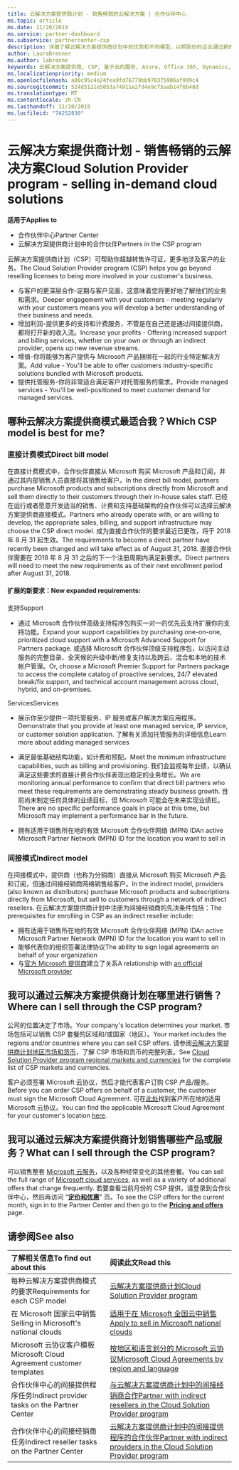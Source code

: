 ```yaml
---
title: 云解决方案提供商计划 - 销售畅销的云解决方案 | 合作伙伴中心
ms.topic: article
ms.date: 11/20/2019
ms.service: partner-dashboard
ms.subservice: partnercenter-csp
description: 详细了解云解决方案提供商计划中的优势和不同模型，以帮助你的企业通过新的客户和新的专业知识发展。
author: LauraBrenner
ms.author: labrenne
keywords: 云解决方案提供商, CSP, 基于云的服务, Azure, Office 365, Dynamics, CSP 合作伙伴, 通过云解决方案提供商计划销售, 直接合作伙伴, 直接云解决方案提供商合作伙伴, 间接云解决方案提供商经销商, 直接云解决方案提供商, 间接云解决方案提供商, 直接模式, 间接模式, 间接经销商, 间接提供商, 提供商, 分销商, 云解决方案提供商计划
ms.localizationpriority: medium
ms.openlocfilehash: a00c95c4a24fea9fd76779bb970375906af999c4
ms.sourcegitcommit: 524d3121e5053a74911e2fd4e9cf5aab14f6b48d
ms.translationtype: MT
ms.contentlocale: zh-CN
ms.lasthandoff: 11/20/2019
ms.locfileid: "74252830"
---
```

# <a name="cloud-solution-provider-program---selling-in-demand-cloud-solutions"></a><span data-ttu-id="c686e-104">云解决方案提供商计划 - 销售畅销的云解决方案</span><span class="sxs-lookup"><span data-stu-id="c686e-104">Cloud Solution Provider program - selling in-demand cloud solutions</span></span> 

<span data-ttu-id="c686e-105">**适用于**</span><span class="sxs-lookup"><span data-stu-id="c686e-105">**Applies to**</span></span>

- <span data-ttu-id="c686e-106">合作伙伴中心</span><span class="sxs-lookup"><span data-stu-id="c686e-106">Partner Center</span></span>
- <span data-ttu-id="c686e-107">云解决方案提供商计划中的合作伙伴</span><span class="sxs-lookup"><span data-stu-id="c686e-107">Partners in the CSP program</span></span>

<span data-ttu-id="c686e-108">云解决方案提供商计划（CSP）可帮助你超越转售许可证，更多地涉及客户的业务。</span><span class="sxs-lookup"><span data-stu-id="c686e-108">The Cloud Solution Provider program (CSP) helps you go beyond reselling licenses to being more involved in your customer's business.</span></span>
 
- <span data-ttu-id="c686e-109">与客户的更深层合作-定期与客户见面，这意味着您将更好地了解他们的业务和需求。</span><span class="sxs-lookup"><span data-stu-id="c686e-109">Deeper engagement with your customers - meeting regularly with your customers means you will develop a better understanding of their business and needs.</span></span>
- <span data-ttu-id="c686e-110">增加利润-提供更多的支持和计费服务，不管是在自己还是通过间接提供商，都将打开新的收入流。</span><span class="sxs-lookup"><span data-stu-id="c686e-110">Increase your profits - Offering increased support and billing services, whether on your own or through an indirect provider, opens up new revenue streams.</span></span>  
- <span data-ttu-id="c686e-111">增值-你将能够为客户提供与 Microsoft 产品捆绑在一起的行业特定解决方案。</span><span class="sxs-lookup"><span data-stu-id="c686e-111">Add value - You'll be able to offer customers industry-specific solutions bundled with Microsoft products.</span></span>
- <span data-ttu-id="c686e-112">提供托管服务-你将非常适合满足客户对托管服务的需求。</span><span class="sxs-lookup"><span data-stu-id="c686e-112">Provide managed services - You'll be well-positioned to meet customer demand for managed services.</span></span> 

## <a name="which-csp-model-is-best-for-me"></a><span data-ttu-id="c686e-113">哪种云解决方案提供商模式最适合我？</span><span class="sxs-lookup"><span data-stu-id="c686e-113">Which CSP model is best for me?</span></span>

### <a name="direct-bill-model"></a><span data-ttu-id="c686e-114">直接计费模式</span><span class="sxs-lookup"><span data-stu-id="c686e-114">Direct bill model</span></span>

 <span data-ttu-id="c686e-115">在直接计费模式中，合作伙伴直接从 Microsoft 购买 Microsoft 产品和订阅，并通过其内部销售人员直接将其销售给客户。</span><span class="sxs-lookup"><span data-stu-id="c686e-115">In the direct bill model, partners purchase Microsoft products and subscriptions directly from Microsoft and sell them directly to their customers through their in-house sales staff.</span></span> <span data-ttu-id="c686e-116">已经在运行或者愿意开发适当的销售、计费和支持基础架构的合作伙伴可以选择云解决方案提供商直接模式。</span><span class="sxs-lookup"><span data-stu-id="c686e-116">Partners who already operate with, or are willing to develop, the appropriate sales, billing, and support infrastructure may choose the CSP direct model.</span></span> <span data-ttu-id="c686e-117">成为直接合作伙伴的要求最近已更改，将于 2018 年 8 月 31 起生效。</span><span class="sxs-lookup"><span data-stu-id="c686e-117">The requirements to become a direct partner have recently been changed and will take effect as of August 31, 2018.</span></span> <span data-ttu-id="c686e-118">直接合作伙伴需要在 2018 年 8 月 31 之后的下一个注册周期内满足新要求。</span><span class="sxs-lookup"><span data-stu-id="c686e-118">Direct partners will need to meet the new requirements as of their next enrollment period after August 31, 2018.</span></span>


#### <a name="new-expanded-requirements"></a><span data-ttu-id="c686e-119">扩展的新要求：</span><span class="sxs-lookup"><span data-stu-id="c686e-119">New expanded requirements:</span></span>

<span data-ttu-id="c686e-120">支持</span><span class="sxs-lookup"><span data-stu-id="c686e-120">Support</span></span>
- <span data-ttu-id="c686e-121">通过 Microsoft 合作伙伴高级支持程序包购买一对一的优先云支持扩展你的支持功能。</span><span class="sxs-lookup"><span data-stu-id="c686e-121">Expand your support capabilities by purchasing one-on-one, prioritized cloud support with a Microsoft Advanced Support for Partners package.</span></span> <span data-ttu-id="c686e-122">或选择 Microsoft 合作伙伴顶级支持程序包，以访问主动服务的完整目录、全天候的升级中断/修复支持以及跨云、混合和本地的技术帐户管理。</span><span class="sxs-lookup"><span data-stu-id="c686e-122">Or, choose a Microsoft Premier Support for Partners package to access the complete catalog of proactive services, 24/7 elevated break/fix support, and technical account management across cloud, hybrid, and on-premises.</span></span> 

<span data-ttu-id="c686e-123">Services</span><span class="sxs-lookup"><span data-stu-id="c686e-123">Services</span></span>

- <span data-ttu-id="c686e-124">展示你至少提供一项托管服务、IP 服务或客户解决方案应用程序。</span><span class="sxs-lookup"><span data-stu-id="c686e-124">Demonstrate that you provide at least one managed service, IP service, or customer solution application.</span></span> <span data-ttu-id="c686e-125">了解有关添加托管服务的详细信息</span><span class="sxs-lookup"><span data-stu-id="c686e-125">Learn more about adding managed services</span></span>

- <span data-ttu-id="c686e-126">满足最低基础结构功能，如计费和预配。</span><span class="sxs-lookup"><span data-stu-id="c686e-126">Meet the minimum infrastructure capabilities, such as billing and provisioning.</span></span>
<span data-ttu-id="c686e-127">我们会监视每年业绩，以确认满足这些要求的直接计费合作伙伴表现出稳定的业务增长。</span><span class="sxs-lookup"><span data-stu-id="c686e-127">We are monitoring annual performance to confirm that direct bill partners who meet these requirements are demonstrating steady business growth.</span></span> <span data-ttu-id="c686e-128">目前尚未制定任何具体的业绩目标，但 Microsoft 可能会在未来实现业绩栏。</span><span class="sxs-lookup"><span data-stu-id="c686e-128">There are no specific performance goals in place at this time, but Microsoft may implement a performance bar in the future.</span></span> 

- <span data-ttu-id="c686e-129">拥有适用于销售所在地的有效 Microsoft 合作伙伴网络 (MPN) ID</span><span class="sxs-lookup"><span data-stu-id="c686e-129">An active Microsoft Partner Network (MPN) ID for the location you want to sell in</span></span>


### <a name="indirect-model"></a><span data-ttu-id="c686e-130">间接模式</span><span class="sxs-lookup"><span data-stu-id="c686e-130">Indirect model</span></span>

<span data-ttu-id="c686e-131">在间接模式中，提供商（也称为分销商）直接从 Microsoft 购买 Microsoft 产品和订阅，但通过间接经销商网络销售给客户。</span><span class="sxs-lookup"><span data-stu-id="c686e-131">In the indirect model, providers (also known as distributors) purchase Microsoft products and subscriptions directly from Microsoft, but sell to customers through a network of indirect resellers.</span></span> <span data-ttu-id="c686e-132">在云解决方案提供商计划中注册为间接经销商的先决条件包括：</span><span class="sxs-lookup"><span data-stu-id="c686e-132">The prerequisites for enrolling in CSP as an indirect reseller include:</span></span>

- <span data-ttu-id="c686e-133">拥有适用于销售所在地的有效 Microsoft 合作伙伴网络 (MPN) ID</span><span class="sxs-lookup"><span data-stu-id="c686e-133">An active Microsoft Partner Network (MPN) ID for the location you want to sell in</span></span>
- <span data-ttu-id="c686e-134">能够代表你的组织签署法律协议</span><span class="sxs-lookup"><span data-stu-id="c686e-134">The ability to sign legal agreements on behalf of your organization</span></span>
- <span data-ttu-id="c686e-135">与[官方 Microsoft 提供商](https://partnercenter.microsoft.com/partner/find-a-provider)建立了关系</span><span class="sxs-lookup"><span data-stu-id="c686e-135">A relationship with [an official Microsoft provider](https://partnercenter.microsoft.com/partner/find-a-provider)</span></span>


## <a name="where-can-i-sell-through-the-csp-program"></a><span data-ttu-id="c686e-136">我可以通过云解决方案提供商计划在哪里进行销售？</span><span class="sxs-lookup"><span data-stu-id="c686e-136">Where can I sell through the CSP program?</span></span>

<span data-ttu-id="c686e-137">公司的位置决定了市场。</span><span class="sxs-lookup"><span data-stu-id="c686e-137">Your company's location determines your market.</span></span> <span data-ttu-id="c686e-138">市场包括可以销售 CSP 套餐的区域和/或国家（地区）。</span><span class="sxs-lookup"><span data-stu-id="c686e-138">Your market includes the regions and/or countries where you can sell CSP offers.</span></span> <span data-ttu-id="c686e-139">请参阅[云解决方案提供商计划地区市场和货币](regional-authorization-overview.md)，了解 CSP 市场和货币的完整列表。</span><span class="sxs-lookup"><span data-stu-id="c686e-139">See [Cloud Solution Provider program regional markets and currencies](regional-authorization-overview.md) for the complete list of CSP markets and currencies.</span></span>

<span data-ttu-id="c686e-140">客户必须签署 Microsoft 云协议，然后才能代表客户订购 CSP 产品/服务。</span><span class="sxs-lookup"><span data-stu-id="c686e-140">Before you can order CSP offers on behalf of a customer, the customer must sign the Microsoft Cloud Agreement.</span></span> <span data-ttu-id="c686e-141">可在[此处](agreements.md)找到客户所在地的适用 Microsoft 云协议。</span><span class="sxs-lookup"><span data-stu-id="c686e-141">You can find the applicable Microsoft Cloud Agreement for your customer's location [here](agreements.md).</span></span>  

## <a name="what-can-i-sell-through-the-csp-program"></a><span data-ttu-id="c686e-142">我可以通过云解决方案提供商计划销售哪些产品或服务？</span><span class="sxs-lookup"><span data-stu-id="c686e-142">What can I sell through the CSP program?</span></span>

<span data-ttu-id="c686e-143">可以销售整套 [Microsoft 云服务](https://partner.microsoft.com/cloud-solution-provider/products-and-services)，以及各种经常变化的其他套餐。</span><span class="sxs-lookup"><span data-stu-id="c686e-143">You can sell the full range of [Microsoft cloud services](https://partner.microsoft.com/cloud-solution-provider/products-and-services), as well as a variety of additional offers that change frequently.</span></span> <span data-ttu-id="c686e-144">若要查看当前月份的 CSP 提供，请登录到合作伙伴中心，然后再访问 "[**定价和优惠**](https://partnercenter.microsoft.com/pcv/sales)" 页。</span><span class="sxs-lookup"><span data-stu-id="c686e-144">To see the CSP offers for the current month, sign in to the Partner Center and then go to the [**Pricing and offers**](https://partnercenter.microsoft.com/pcv/sales) page.</span></span>

## <a name="see-also"></a><span data-ttu-id="c686e-145">请参阅</span><span class="sxs-lookup"><span data-stu-id="c686e-145">See also</span></span> 


|<span data-ttu-id="c686e-146">**了解相关信息**</span><span class="sxs-lookup"><span data-stu-id="c686e-146">**To find out about this**</span></span>   |<span data-ttu-id="c686e-147">**阅读此文**</span><span class="sxs-lookup"><span data-stu-id="c686e-147">**Read this**</span></span>   |
|:---------------------------|:--------------------|
|<span data-ttu-id="c686e-148">每种云解决方案提供商模式的要求</span><span class="sxs-lookup"><span data-stu-id="c686e-148">Requirements for each CSP model</span></span>   | [<span data-ttu-id="c686e-149">云解决方案提供商计划</span><span class="sxs-lookup"><span data-stu-id="c686e-149">Cloud Solution Provider program</span></span>](https://partnercenter.microsoft.com/partner/cloud-solution-provider)|
|<span data-ttu-id="c686e-150">在 Microsoft 国家云中销售</span><span class="sxs-lookup"><span data-stu-id="c686e-150">Selling in Microsoft's national clouds</span></span>   | [<span data-ttu-id="c686e-151">适用于在 Microsoft 全国云中销售</span><span class="sxs-lookup"><span data-stu-id="c686e-151">Apply to sell in Microsoft national clouds</span></span>](csp-national-clouds-overview.md)|
|<span data-ttu-id="c686e-152">Microsoft 云协议客户模板</span><span class="sxs-lookup"><span data-stu-id="c686e-152">Microsoft Cloud Agreement customer templates</span></span>   |[<span data-ttu-id="c686e-153">按地区和语言划分的 Microsoft 云协议</span><span class="sxs-lookup"><span data-stu-id="c686e-153">Microsoft Cloud Agreements by region and language</span></span>](agreements.md)|
|<span data-ttu-id="c686e-154">合作伙伴中心的间接提供程序任务</span><span class="sxs-lookup"><span data-stu-id="c686e-154">Indirect provider tasks on the Partner Center</span></span>  |[<span data-ttu-id="c686e-155">与云解决方案提供商计划中的间接经销商合作</span><span class="sxs-lookup"><span data-stu-id="c686e-155">Partner with indirect resellers in the Cloud Solution Provider program</span></span>](indirect-provider-tasks-in-partner-center.md)|
|<span data-ttu-id="c686e-156">合作伙伴中心的间接经销商任务</span><span class="sxs-lookup"><span data-stu-id="c686e-156">Indirect reseller tasks on the Partner Center</span></span>   |[<span data-ttu-id="c686e-157">云解决方案提供商计划中的间接提供程序的合作伙伴</span><span class="sxs-lookup"><span data-stu-id="c686e-157">Partner with indirect providers in the Cloud Solution Provider program</span></span>](indirect-reseller-tasks-in-partner-center.md)|
